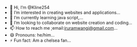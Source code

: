 - 👋 Hi, I’m @Kline254
- 👀 I’m interested in creating websites and applications...
- 🌱 I’m currently learning java script,...
- 💞️ I’m looking to collaborate on website creation and coding...
- 📫 How to reach me ;email:iruramwangi@gmail.com...
- 😄 Pronouns: he/him...
- ⚡ Fun fact: Am a chelsea fan...

<!---
Kline254/Kline254 is a ✨ special ✨ repository because its `README.md` (this file) appears on your GitHub profile.
You can click the Preview link to take a look at your changes.
--->
